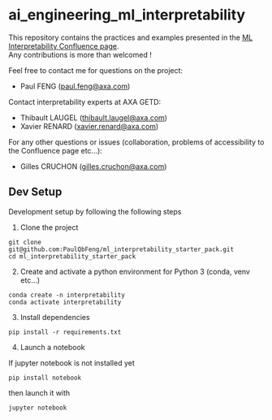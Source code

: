 # ai_engineering_ml_interpretability

This repository contains the practices and examples presented in the [ML Interpretability Confluence page](https://confluence.axa.com/confluence/x/BL8-Dg).  
Any contributions is more than welcomed !

Feel free to contact me for questions on the project:   
- Paul FENG (paul.feng@axa.com)

Contact interpretability experts at AXA GETD:
- Thibault LAUGEL (thibault.laugel@axa.com)
- Xavier RENARD (xavier.renard@axa.com)

For any other questions or issues (collaboration, problems of accessibility to the Confluence page etc...):
- Gilles CRUCHON (gilles.cruchon@axa.com)


## Dev Setup

Development setup by following the following steps

1. Clone the project

```
git clone git@github.com:PaulQbFeng/ml_interpretability_starter_pack.git
cd ml_interpretability_starter_pack
```

2. Create and activate a python environment for Python 3 (conda, venv etc...)

```shell
conda create -n interpretability
conda activate interpretability
```

3. Install dependencies

```
pip install -r requirements.txt
```

4. Launch a notebook
 
If jupyter notebook is not installed yet 
```
pip install notebook
```

then launch it with

```
jupyter notebook
```
